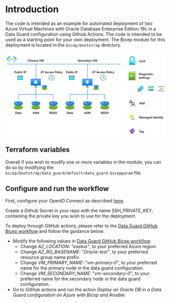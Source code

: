 # Introduction

The code is intended as an example for automated deployment of two Azure Virtual Machines with Oracle Database Enterprise Edition 19c in a Data Guard configuration using Github Actions. The code is intended to be used as a starting point for your own deployment. The Bicep module for this deployment is located in the `bicep/bootstrap` directory.

 ![Data Guard configuration](media/dg_vms.png)

## Terraform variables

Overall if you wish to modify one or more variables in the module, you can do so by modifying the `bicep/bootstrap/data_guard/default/data_guard.bicepparam` file.

## Configure and run the workflow

First, configure your OpenID Connect as described [here](https://learn.microsoft.com/en-us/azure/developer/github/connect-from-azure?tabs=azure-portal%2Cwindows#use-the-azure-login-action-with-openid-connect).

Create a Github Secret in your repo with the name SSH_PRIVATE_KEY, containing the private key you wish to use for the deployment.

To deploy through GitHub actions, please refer to the [Data Guard GitHub Bicep workflow](../blob/main/.github/workflows/full-dg-bicep-deploy.yml) and follow the guidance below.

- Modify the following values in [Data Guard GitHub Bicep workflow](../blob/main/.github/workflows/full-dg-bicep-deploy.yml):
  - Change _AZ_LOCATION: "eastus"_, to your preferred Azure region
  - Change _AZ_RG_BASENAME: "Oracle-test"_, to your preferred resource group name prefix.
  - Change _VM_PRIMARY_NAME: "vm-primary-0"_, to your preferred name for the primary node in the data guard configuration.
  - Change _VM_SECONDARY_NAME: "vm-secondary-0"_, to your preferred name for the secondary node in the data guard configuration.
- Go to GitHub actions and run the action *Deploy an Oracle DB in a Data Guard configuration on Azure with Bicep and Ansible*
